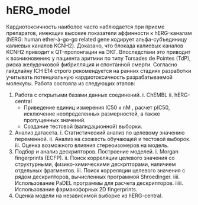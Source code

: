 # hERG_model
Кардиотоксичность  наиболее часто наблюдается при приеме препаратов, имеющих высокие показатели аффинности к hERG-каналам (hERG: human ether-à-go-go  related gene кодирует альфа-субъединицу калиевых каналов KCNH2). Доказано, что блокада калиевых каналов KCNH2 приводит к QT-пролонгации на ЭКГ. Впоследствии это приводит к возникновению у пациента аритмии по типу Torsades de Pointes (TdP), риска желудочковой фибрилляция и спонтанной смерти. Согласно гайдлайну ICH E14  строго рекомендуется на ранних стадиях разработки учитывать потенциальную кардиотоксичность разрабатываемой молекулы.
Работа состояла из следующих этапов:
1. Работа с открытыми базами данных соединений.
  i. ChEMBL
  ii. hERG-central
    - Приведение единиц измерения IC50  к nM , расчет pIC50, исключение неопределенных размерностей, а также пропущенных значений.
    - Создание тестовой (валидационной) выборки.
2. Анализ датасета.
  i. Статистический анализ по целевому значению переменной.
  ii. Анализ на схожесть обучающей и тестовой выборок.
  iii. Оценка возможного влияния стереоизомеров на модель.
3. Подбор и анализ дескрипторов. Построение моделей.
  i. Morgan fingerprints (ECFP). 
  ii. Поиск корреляции целевого значения со структурными, физико-химическими дескрпторами, наличием отдельных фрагментов.
  iii. Поиск корреляции целевого значения с рядом дескрипторов, вычисленных программой Shroedinger.
  iiii. Использование PaDEL программы для расчета дескрипторов.
  iiiii. Использование фармакофорных 2D fingerprints.
4. Оценка модели на независимой выборке из hERG-central.
